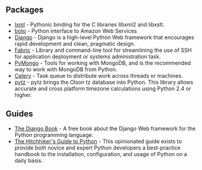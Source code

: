 ## Packages
- [lxml](http://lxml.de/) - Pythonic binding for the C libraries libxml2 and libxslt. 
- [boto](http://boto.readthedocs.org/en/latest/) - Python interface to Amazon Web Services
- [Django](https://www.djangoproject.com/) - Django is a high-level Python Web framework that encourages rapid development and clean, pragmatic design.
- [Fabric](http://docs.fabfile.org/en/1.8/) - Library and command-line tool for streamlining the use of SSH for application deployment or systems administration task.
- [PyMongo](http://api.mongodb.org/python/current/) - Tools for working with MongoDB, and is the recommended way to work with MongoDB from Python.
- [Celery](https://pypi.python.org/pypi/celery/3.0.19) - Task queue to distribute work across threads or machines.
- [pytz](https://pypi.python.org/pypi/pytz/2013b) - pytz brings the Olson tz database into Python. This library allows accurate and cross platform timezone calculations using Python 2.4 or higher.

## Guides
- [The Django Book](http://www.djangobook.com/en/2.0/index.html) - A free book about the Django Web framework for the Python programming language.
- [The Hitchhiker's Guide to Python](http://docs.python-guide.org/en/latest/) - This opinionated guide exists to provide both novice and expert Python developers a best-practice handbook to the installation, configuration, and usage of Python on a daily basis.